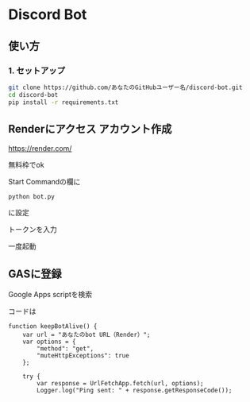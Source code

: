 # Discord Bot

## 使い方

### 1. セットアップ
```sh
git clone https://github.com/あなたのGitHubユーザー名/discord-bot.git
cd discord-bot
pip install -r requirements.txt
```

## Renderにアクセス アカウント作成

https://render.com/

無料枠でok

Start Commandの欄に
```
python bot.py
```
に設定

トークンを入力

一度起動

## GASに登録
Google Apps scriptを検索

コードは
```
function keepBotAlive() {
    var url = "あなたのbot URL（Render）"; 
    var options = {
        "method": "get",
        "muteHttpExceptions": true
    };
    
    try {
        var response = UrlFetchApp.fetch(url, options);
        Logger.log("Ping sent: " + response.getResponseCode());
```
